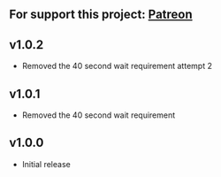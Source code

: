 For support this project: [Patreon](https://avalibeyaz.com/patreon)  
--------------  
## v1.0.2  
- Removed the 40 second wait requirement attempt 2  
  
## v1.0.1  
- Removed the 40 second wait requirement
  
## v1.0.0  
- Initial release
